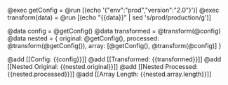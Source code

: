 @exec getConfig = @run [(echo '{"env":"prod","version":"2.0"}')]
@exec transform(data) = @run [(echo "{{data}}" | sed 's/prod/production/g')]

@data config = @getConfig()
@data transformed = @transform(@config)
@data nested = {
  original: @getConfig(),
  processed: @transform(@getConfig()),
  array: [@getConfig(), @transform(@config)]
}

@add [[Config: {{config}}]]
@add [[Transformed: {{transformed}}]]
@add [[Nested Original: {{nested.original}}]]
@add [[Nested Processed: {{nested.processed}}]]
@add [[Array Length: {{nested.array.length}}]]